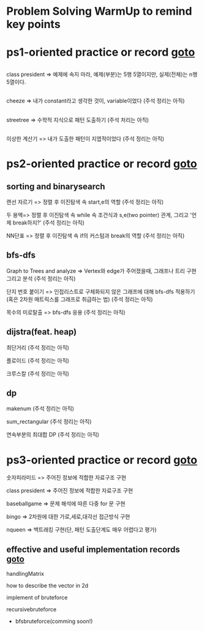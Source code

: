 # Problem Solving WarmUp to remind key points

# ps1-oriented practice or record [goto](https://github.com/devsacti/Algorithms-ProblemSolving/tree/main/ProblemSolving/PS-WarmUp/ps1)
##
class president => 예제에 속지 마라, 예제(부분)는 5행 5열이지만, 실제(전체)는 n행 5열이다.

## 
cheeze => 내가 constant라고 생각한 것이, variable이었다
(주석 정리는 아직)

##
streetree => 수학적 지식으로 패턴 도출하기
(주석 처리는 아직)

##
이상한 계산기 => 내가 도출한 패턴이 지엽적이었다
(주석 정리는 아직)

# ps2-oriented practice or record [goto](https://github.com/devsacti/Algorithms-ProblemSolving/tree/main/ProblemSolving/PS-WarmUp/ps2)
## sorting and binarysearch 

랜선 자르기 => 정렬 후 이진탐색 속 start,e의 역할
(주석 정리는 아직)

두 용액=> 정렬 후 이진탐색 속 while 속 조건식과 s,e(two pointer) 관계, 그리고 '언제 break하지?'
(주석 정리는 아직)

NN단표 => 정렬 후 이진탐색 속 if의 커스텀과 break의 역할
(주석 정리는 아직)

## bfs-dfs 

Graph to Trees and analyze => Vertex와 edge가 주어졌을때, 그래프나 트리 구현 그리고 분석
(주석 정리는 아직)

단지 번호 붙이기 => 인접리스트로 구체화되지 않은 그래프에 대해 bfs-dfs 적용하기(혹은 2차원 매트릭스를 그래프로 취급하는 법) 
(주석 정리는 아직)

목수의 미로탈출 => bfs-dfs 응용
(주석 정리는 아직)

## dijstra(feat. heap)
최단거리
(주석 정리는 아직)

플로이드
(주석 정리는 아직)

크루스칼
(주석 정리는 아직)

## dp
makenum
(주석 정리는 아직)

sum_rectangular
(주석 정리는 아직)

연속부분의 최대합 DP
(주석 정리는 아직)

# ps3-oriented practice or record [goto](https://github.com/devsacti/Algorithms-ProblemSolving/tree/main/ProblemSolving/PS-WarmUp/ps3)

숫자피라미드 => 주어진 정보에 적합한 자료구조 구현

class president => 주어진 정보에 적합한 자료구조 구현

baseballgame => 문제 해석에 따른 다중 for 문 구현

bingo => 2차원에 대한 가로,세로,대각선 접근방식 구현

nqueen => 백트래킹 구현(단, 패턴 도출단계도 매우 어렵다고 평가)


## effective and useful implementation records [goto](https://github.com/devsacti/Algorithms-ProblemSolving/tree/main/ProblemSolving/PS-WarmUp/UsefulImplRecords)

handlingMatrix

how to describe the vector in 2d

implement of bruteforce

recursivebruteforce
+ bfsbruteforce(comming soon!)


